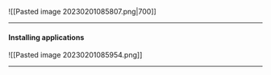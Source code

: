 ![[Pasted image 20230201085807.png|700]]

***
#### Installing applications

![[Pasted image 20230201085954.png]]

***

